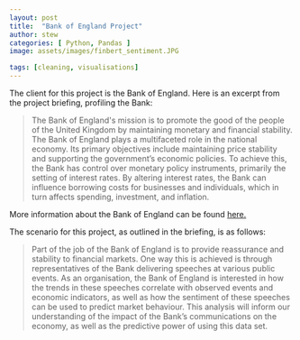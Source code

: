 ```yaml
---
layout: post
title:  "Bank of England Project"
author: stew
categories: [ Python, Pandas ]
image: assets/images/finbert_sentiment.JPG

tags: [cleaning, visualisations]
---
```


The client for this project is the Bank of England. Here is an excerpt from the project briefing, profiling the Bank:

> The Bank of England's mission is to promote the good of the people of the United Kingdom by maintaining monetary and financial stability. The Bank of England plays a multifaceted role in the national economy. Its primary objectives include maintaining price stability and supporting the government’s economic policies. To achieve this, the Bank has control over monetary policy instruments, primarily the setting of interest rates. By altering interest rates, the Bank can influence borrowing costs for businesses and individuals, which in turn affects spending, investment, and inflation. 

More information about the Bank of England can be found [here.](https://www.bankofengland.co.uk/about)


The scenario for this project, as outlined in the briefing, is as follows: 

> Part of the job of the Bank of England is to provide reassurance and stability to financial markets. One way this is achieved is through representatives of the Bank delivering speeches at various public events. As an organisation, the Bank of England is interested in how the trends in these speeches correlate with observed events and economic indicators, as well as how the sentiment of these speeches can be used to predict market behaviour. This analysis will inform our understanding of the impact of the Bank’s communications on the economy, as well as the predictive power of using this data set.
